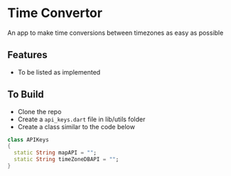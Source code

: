 # Time Convertor

An app to make time conversions between timezones as easy as possible

## Features
- To be listed as implemented

## To Build
- Clone the repo
- Create a `api_keys.dart` file in lib/utils folder
- Create a class similar to the code below
```dart
class APIKeys
{
  static String mapAPI = "";
  static String timeZoneDBAPI = "";
}
```
